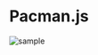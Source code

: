 # Pacman.js

![sample](https://github.com/Srujanrana07/Pacman.js/assets/125748305/3ba67727-0163-4a49-b1c8-8dc3786520f9)
